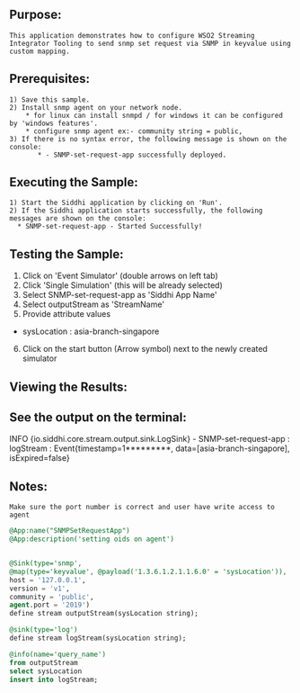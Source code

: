 
## Purpose:
	This application demonstrates how to configure WSO2 Streaming Integrator Tooling to send snmp set request via SNMP in keyvalue using custom mapping.

## Prerequisites:
	1) Save this sample.
	2) Install snmp agent on your network node.
		* for linux can install snmpd / for windows it can be configured by 'windows features'.
		* configure snmp agent ex:- community string = public,
	3) If there is no syntax error, the following message is shown on the console:
	       * - SNMP-set-request-app successfully deployed.

## Executing the Sample:
	1) Start the Siddhi application by clicking on 'Run'.
	2) If the Siddhi application starts successfully, the following messages are shown on the console:
	  * SNMP-set-request-app - Started Successfully!

## Testing the Sample:
1) Click on 'Event Simulator' (double arrows on left tab)
2) Click 'Single Simulation' (this will be already selected)
3) Select SNMP-set-request-app as 'Siddhi App Name'
4) Select outputStream as 'StreamName'
5) Provide attribute values
- sysLocation : asia-branch-singapore
6) Click on the start button (Arrow symbol) next to the newly created simulator

## Viewing the Results:
## See the output on the terminal:
INFO {io.siddhi.core.stream.output.sink.LogSink} - SNMP-set-request-app : logStream : Event{timestamp=1*********, data=[asia-branch-singapore], isExpired=false}

## Notes:
	Make sure the port number is correct and user have write access to agent

```sql
@App:name("SNMPSetRequestApp")
@App:description('setting oids on agent')


@Sink(type='snmp',
@map(type='keyvalue', @payload('1.3.6.1.2.1.1.6.0' = 'sysLocation')),
host = '127.0.0.1',
version = 'v1',
community = 'public',
agent.port = '2019')
define stream outputStream(sysLocation string);

@sink(type='log')
define stream logStream(sysLocation string);

@info(name='query_name')
from outputStream
select sysLocation
insert into logStream;
```